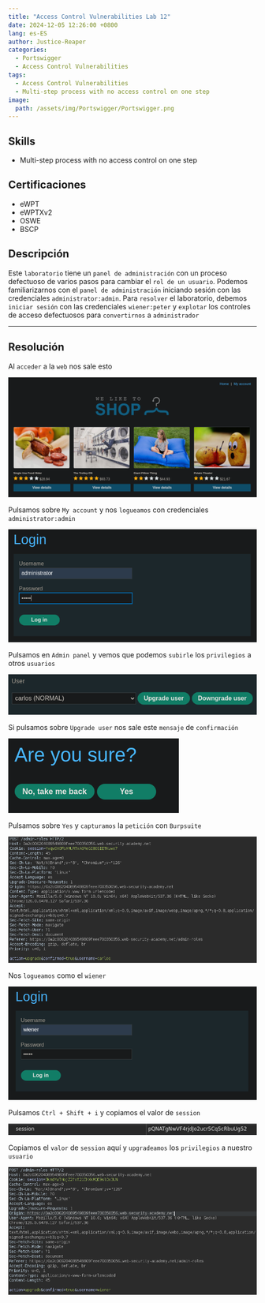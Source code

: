 ```yaml
---
title: "Access Control Vulnerabilities Lab 12"
date: 2024-12-05 12:26:00 +0800
lang: es-ES
author: Justice-Reaper
categories:
  - Portswigger
  - Access Control Vulnerabilities
tags:
  - Access Control Vulnerabilities
  - Multi-step process with no access control on one step
image:
  path: /assets/img/Portswigger/Portswigger.png
---
```


## Skills

- Multi-step process with no access control on one step

## Certificaciones

- eWPT
- eWPTXv2
- OSWE
- BSCP
  
## Descripción

Este `laboratorio` tiene un `panel de administración` con un proceso defectuoso de varios pasos para cambiar el `rol de un usuario`. Podemos familiarizarnos con el `panel de administración` iniciando sesión con las credenciales `administrator:admin`. Para `resolver` el laboratorio, debemos `iniciar sesión` con las credenciales `wiener:peter` y `explotar` los controles de acceso defectuosos para `convertirnos` a `administrador`

---

## Resolución

Al `acceder` a la `web` nos sale esto

![](/assets/img/Access-Control-Vulnerabilities-Lab-12/image_1.png)

Pulsamos sobre `My account` y nos `logueamos` con credenciales `administrator:admin`

![](/assets/img/Access-Control-Vulnerabilities-Lab-12/image_2.png)

Pulsamos en `Admin panel` y vemos que podemos `subirle` los `privilegios` a otros `usuarios`

![](/assets/img/Access-Control-Vulnerabilities-Lab-12/image_3.png)

Si pulsamos sobre `Upgrade user` nos sale este `mensaje` de `confirmación`

![](/assets/img/Access-Control-Vulnerabilities-Lab-12/image_4.png)

Pulsamos sobre `Yes` y `capturamos` la `petición` con `Burpsuite`

![](/assets/img/Access-Control-Vulnerabilities-Lab-12/image_5.png)

Nos `logueamos` como el `wiener`

![](/assets/img/Access-Control-Vulnerabilities-Lab-12/image_6.png)

Pulsamos `Ctrl + Shift + i` y copiamos el valor de `session`

![](/assets/img/Access-Control-Vulnerabilities-Lab-12/image_7.png)

Copiamos el `valor` de `session` aquí y `upgradeamos` los `privilegios` a nuestro `usuario`

![](/assets/img/Access-Control-Vulnerabilities-Lab-12/image_8.png)
